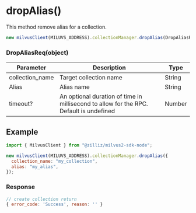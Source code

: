 # dropAlias()

This method remove alias for a collection.

```javascript
new milvusClient(MILUVS_ADDRESS).collectionManager.dropAlias(DropAliasReq);
```

### DropAliasReq(object)

| Parameter       | Description                                                                            | Type   |
| --------------- | -------------------------------------------------------------------------------------- | ------ |
| collection_name | Target collection name                                                                 | String |
| Alias           | Alias name                                                                             | String |
| timeout?        | An optional duration of time in millisecond to allow for the RPC. Default is undefined | Number |

## Example

```javascript
import { MilvusClient } from "@zilliz/milvus2-sdk-node";

new milvusClient(MILUVS_ADDRESS).collectionManager.dropAlias({
  collection_name: "my_collection",
  alias: "my_alias",
});
```

### Response

```javascript
// create collection return
{ error_code: 'Success', reason: '' }
```
